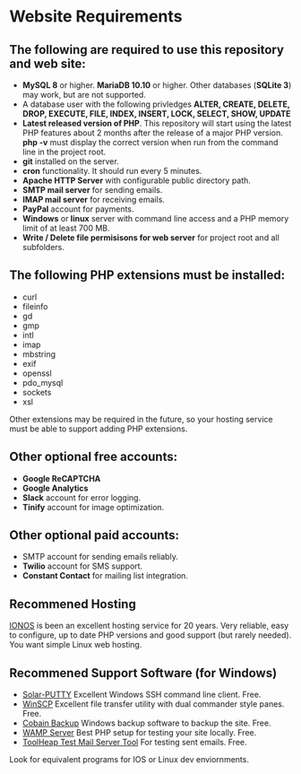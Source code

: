 # Website Requirements

## The following are required to use this repository and web site:
* **MySQL 8** or higher. **MariaDB 10.10** or higher.  Other databases (**SQLite 3**) may work, but are not supported.
* A database user with the following privledges **ALTER, CREATE, DELETE, DROP, EXECUTE, FILE, INDEX, INSERT, LOCK, SELECT, SHOW, UPDATE**
* **Latest released version of PHP**. This repository will start using the latest PHP features about 2 months after the release of a major PHP version. **php -v** must display the correct version when run from the command line in the project root.
* **git** installed on the server.
* **cron** functionality.  It should run every 5 minutes.
* **Apache HTTP Server** with configurable public directory path.
* **SMTP mail server** for sending emails.
* **IMAP mail server** for receiving emails.
* **PayPal** account for payments.
* **Windows** or **linux** server with command line access and a PHP memory limit of at least 700 MB.
* **Write / Delete file permisisons for web server** for project root and all subfolders.

## The following **PHP** extensions must be installed:
* curl
* fileinfo
* gd
* gmp
* intl
* imap
* mbstring
* exif
* openssl
* pdo_mysql
* sockets
* xsl

Other extensions may be required in the future, so your hosting service must be able to support adding PHP extensions.

## Other optional free accounts:
* **Google ReCAPTCHA**
* **Google Analytics**
* **Slack** account for error logging.
* **Tinify** account for image optimization.

## Other optional paid accounts:
* SMTP account for sending emails reliably.
* **Twilio** account for SMS support.
* **Constant Contact** for mailing list integration.

## Recommened Hosting
[IONOS](http://aklam.io/hYjVgX) is been an excellent hosting service for 20 years. Very reliable, easy to configure, up to date PHP versions and good support (but rarely needed).  You want simple Linux web hosting.

## Recommened Support Software (for Windows)
* [Solar-PUTTY](https://www.solarwinds.com/free-tools/solar-putty) Excellent Windows SSH command line client. Free.
* [WinSCP](https://winscp.net/eng/index.php) Excellent file transfer utility with dual commander style panes. Free.
* [Cobain Backup](https://www.cobiansoft.com/) Windows backup software to backup the site. Free.
* [WAMP Server](https://www.wampserver.com/en/) Best PHP setup for testing your site locally. Free.
* [ToolHeap Test Mail Server Tool](https://toolheap.com/test-mail-server-tool/) For testing sent emails. Free.

Look for equivalent programs for IOS or Linux dev enviornments.

